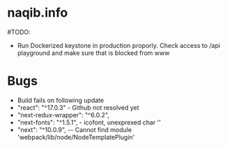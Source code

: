 # naqib.info


#TODO:
- Run Dockerized keystone in production proporly. Check access to /api playground and make sure that is blocked from www

# Bugs
- Build fails on following update
-   "react": "^17.0.3" - Github not resolved yet
 -   "next-redux-wrapper": "^6.0.2",
- "next-fonts": "^1.5.1", - icofont, unexprexed char ''
- "next": "^10.0.9", -- Cannot find module 'webpack/lib/node/NodeTemplatePlugin'
